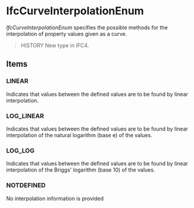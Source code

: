 # IfcCurveInterpolationEnum

_IfcCurveInterpolationEnum_ specifies the possible methods for the interpolation of property values given as a curve.
<!-- end of short definition -->

> HISTORY New type in IFC4.

## Items

### LINEAR
Indicates that values between the defined values are to be found by linear interpolation.

### LOG_LINEAR
Indicates that values between the defined values are to be found by linear interpolation of the natural logarithm (base e) of the values.

### LOG_LOG
Indicates that values between the defined values are to be found by linear interpolation of the Briggs' logarithm (base 10) of the values.

### NOTDEFINED
No interpolation information is provided
